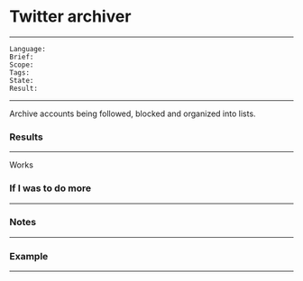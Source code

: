 # Twitter archiver

---
```
Language: 
Brief: 
Scope: 
Tags: 
State: 
Result: 
```
---

Archive accounts being followed, blocked and organized into lists.

### Results

---

Works

### If I was to do more

---

### Notes

---

### Example 

---